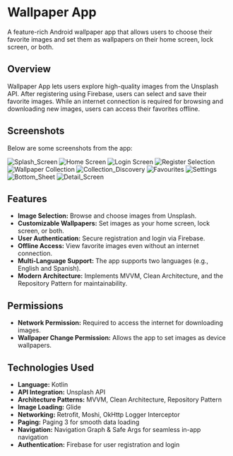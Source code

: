 # Wallpaper App

A feature-rich Android wallpaper app that allows users to choose their favorite images and set them as wallpapers on their home screen, lock screen, or both.

## Overview

Wallpaper App lets users explore high-quality images from the Unsplash API. After registering using Firebase, users can select and save their favorite images. While an internet connection is required for browsing and downloading new images, users can access their favorites offline.

## Screenshots

Below are some screenshots from the app:

![Splash_Screen](https://github.com/SabaDogonadze/Wallpaper/blob/main/Screenshots/Screenshot10.png)
![Home Screen](https://github.com/SabaDogonadze/Wallpaper/blob/main/Screenshots/Screenshot1.png)
![Login Screen](https://github.com/SabaDogonadze/Wallpaper/blob/main/Screenshots/Screenshot8.png)
![Register Selection](https://github.com/SabaDogonadze/Wallpaper/blob/main/Screenshots/Screenshot9.png)
![Wallpaper Collection](https://github.com/SabaDogonadze/Wallpaper/blob/main/Screenshots/Screenshot4.png)
![Collection_Discovery](https://github.com/SabaDogonadze/Wallpaper/blob/main/Screenshots/Screenshot5.png)
![Favourites](https://github.com/SabaDogonadze/Wallpaper/blob/main/Screenshots/Screenshot6.png)
![Settings](https://github.com/SabaDogonadze/Wallpaper/blob/main/Screenshots/Screenshot7.png)
![Bottom_Sheet](https://github.com/SabaDogonadze/Wallpaper/blob/main/Screenshots/Screenshot3.png)
![Detail_Screen](https://github.com/SabaDogonadze/Wallpaper/blob/main/Screenshots/Screenshot2.png)

## Features

- **Image Selection:** Browse and choose images from Unsplash.
- **Customizable Wallpapers:** Set images as your home screen, lock screen, or both.
- **User Authentication:** Secure registration and login via Firebase.
- **Offline Access:** View favorite images even without an internet connection.
- **Multi-Language Support:** The app supports two languages (e.g., English and Spanish).
- **Modern Architecture:** Implements MVVM, Clean Architecture, and the Repository Pattern for maintainability.


## Permissions

- **Network Permission:** Required to access the internet for downloading images.
- **Wallpaper Change Permission:** Allows the app to set images as device wallpapers.

## Technologies Used

- **Language:** Kotlin
- **API Integration:** Unsplash API
- **Architecture Patterns:** MVVM, Clean Architecture, Repository Pattern
- **Image Loading:** Glide
- **Networking:** Retrofit, Moshi, OkHttp Logger Interceptor
- **Paging:** Paging 3 for smooth data loading
- **Navigation:** Navigation Graph & Safe Args for seamless in-app navigation
- **Authentication:** Firebase for user registration and login


